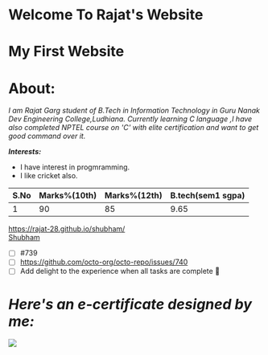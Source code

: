 
# Welcome To Rajat's Website
# My First Website
# About:
*I am Rajat Garg student of B.Tech in Information Technology in Guru Nanak Dev Engineering College,Ludhiana.
Currently learning C language ,I have also completed NPTEL course on 'C' with elite certification and want to get good command over it.*

***Interests:***
- I have interest in progmramming.
- I like cricket also.

| S.No  | Marks%(10th) | Marks%(12th)|B.tech(sem1 sgpa)|
|---------|-----|----------|----------|
|1 |90|85 |9.65|

https://rajat-28.github.io/shubham/    
[Shubham](https://rajat-28.github.io/shubham/) 
- [ ] #739
- [ ] https://github.com/octo-org/octo-repo/issues/740
- [ ] Add delight to the experience when all tasks are complete :tada:

# ***Here's an e-certificate designed by me:***
[![](https://user-images.githubusercontent.com/106760085/171922252-c906e359-720b-4e5a-939e-c51fad6cf880.png)](https://rajat-28.github.io/shubham/)
